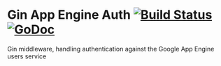 Gin App Engine Auth [![Build Status](https://travis-ci.org/frankbille/gin-gae-auth.svg?branch=master)](https://travis-ci.org/frankbille/gin-gae-auth) [![GoDoc](https://godoc.org/github.com/frankbille/gin-gae-auth?status.png)](https://godoc.org/github.com/frankbille/gin-gae-auth)
=============================

Gin middleware, handling authentication against the Google App Engine users service
